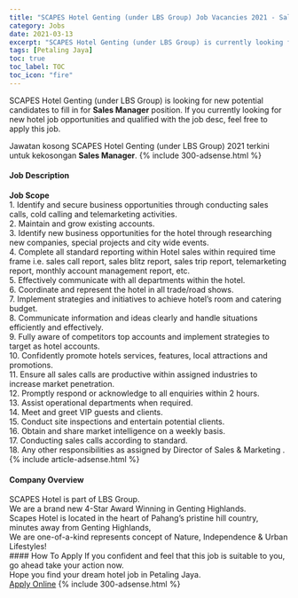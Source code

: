```yaml
---
title: "SCAPES Hotel Genting (under LBS Group) Job Vacancies 2021 - Sales Manager" 
category: Jobs 
date: 2021-03-13 
excerpt: "SCAPES Hotel Genting (under LBS Group) is currently looking for suitable person to fill in the Sales Manager which positioned at Petaling Jaya" 
tags: [Petaling Jaya] 
toc: true 
toc_label: TOC 
toc_icon: "fire" 
--- 
```


<p>SCAPES Hotel Genting (under LBS Group) is looking for new potential candidates to fill in for <b>Sales Manager</b> position. If you currently looking for new hotel job opportunities and qualified with the job desc, feel free to apply this job.
</p>Jawatan kosong SCAPES Hotel Genting (under LBS Group) 2021 terkini untuk kekosongan <b>Sales Manager</b>. 
{% include 300-adsense.html %} 
<div><div><h4>Job Description</h4></div><div><div><span><div><div><strong>Job Scope</strong></div><div>1. Identify and secure business opportunities through conducting sales calls, cold calling and telemarketing activities.<br>2. Maintain and grow existing accounts.<br>3. Identify new business opportunities for the hotel through researching new companies, special projects and city wide events.<br>4. Complete all standard reporting within Hotel sales within required time frame i.e. sales call report, sales blitz report, sales trip report, telemarketing report, monthly account management report, etc.<br>5. Effectively communicate with all departments within the hotel.<br>6. Coordinate and represent the hotel in all trade/road shows.<br>7. Implement strategies and initiatives to achieve hotel&#8217;s room and catering budget.<br>8. Communicate information and ideas clearly and handle situations efficiently and effectively.<br>9. Fully aware of competitors top accounts and implement strategies to target as hotel accounts.<br>10. Confidently promote hotels services, features, local attractions and promotions.<br>11. Ensure all sales calls are productive within assigned industries to increase market penetration.<br>12. Promptly respond or acknowledge to all enquiries within 2 hours.<br>13. Assist operational departments when required.<br>14. Meet and greet VIP guests and clients.<br>15. Conduct site inspections and entertain potential clients.<br>16. Obtain and share market intelligence on a weekly basis.<br>17. Conducting sales calls according to standard.<br>18. Any other responsibilities as assigned by Director of Sales &amp; Marketing .</div></div></span></div></div></div> 
{% include article-adsense.html %} 
<div><div><h4>Company Overview</h4></div><div><div><span><div><div>
<div>
		SCAPES Hotel is part of LBS Group.</div>
<div>
		We are a brand new 4-Star Award Winning in Genting Highlands.</div>
<div>
		Scapes Hotel is located in the heart of Pahang&#8217;s pristine hill country, minutes away from Genting Highlands,&#160;<br>
		We are one-of-a-kind represents concept of Nature, Independence &amp; Urban Lifestyles!</div>
</div></div></span></div></div></div> 
#### How To Apply 
If you confident and feel that this job is suitable to you, go ahead take your action now. <br/> 
Hope you find your dream hotel job in Petaling Jaya. <br/> 
<a href="https://www.jobstreet.com.my/en/job/sales-manager-4502348?jobId=jobstreet-my-job-4502348" class="btn btn--info" target="_blank" rel="nofollow noopenner">Apply Online</a> 
{% include 300-adsense.html %} 